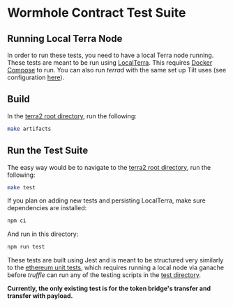 # Wormhole Contract Test Suite

## Running Local Terra Node

In order to run these tests, you need to have a local Terra node running. These tests are meant to be run using [LocalTerra](https://github.com/terra-money/LocalTerra). This requires [Docker Compose](https://docs.docker.com/compose/install/) to run. You can also run _terrad_ with the same set up Tilt uses (see configuration [here](/devnet/terra2-devnet.yaml)).

## Build

In the [terra2 root directory](/cosmwasm/deployment/terra2/), run the following:
```sh
make artifacts
```

## Run the Test Suite

The easy way would be to navigate to the [terra2 root directory](/cosmwasm/deployment/terra2/), run the following:
```sh
make test
```

If you plan on adding new tests and persisting LocalTerra, make sure dependencies are installed:
```sh
npm ci
```

And run in this directory:
```sh
npm run test
```

These tests are built using Jest and is meant to be structured very similarly to the [ethereum unit tests](../../../ethereum), which requires running a local node via ganache before _truffle_ can run any of the testing scripts in the [test directory](../../../ethereum/test).

**Currently, the only existing test is for the token bridge's transfer and transfer with payload.**
